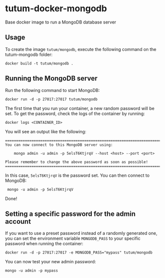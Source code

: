 tutum-docker-mongodb
====================

Base docker image to run a MongoDB database server


Usage
-----

To create the image `tutum/mongodb`, execute the following command on the tutum-mongodb folder:

	docker build -t tutum/mongodb .


Running the MongoDB server
--------------------------

Run the following command to start MongoDB:

	docker run -d -p 27017:27017 tutum/mongodb

The first time that you run your container, a new random password will be set.
To get the password, check the logs of the container by running:

	docker logs <CONTAINER_ID>

You will see an output like the following:

	========================================================================
	You can now connect to this MongoDB server using:

	    mongo admin -u admin -p 5elsT6KtjrqV --host <host> --port <port>

	Please remember to change the above password as soon as possible!
	========================================================================

In this case, `5elsT6KtjrqV` is the password set. 
You can then connect to MongoDB:

	 mongo -u admin -p 5elsT6KtjrqV

Done!


Setting a specific password for the admin account
-------------------------------------------------

If you want to use a preset password instead of a randomly generated one, you can
set the environment variable `MONGODB_PASS` to your specific password when running the container:

	docker run -d -p 27017:27017 -e MONGODB_PASS="mypass" tutum/mongodb

You can now test your new admin password:

	mongo -u admin -p mypass
